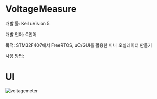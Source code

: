 # VoltageMeasure

개발 툴: Keil uVision 5

개발 언어: C언어

목적: STM32F407에서 FreeRTOS, uC/GUI를 활용한 미니 오실레이터 만들기

사용 방법:


# UI
![voltagemeter](https://user-images.githubusercontent.com/28644565/136662748-ac8233b8-b6ff-4d9f-850d-6dc1d6943dd0.jpg)

